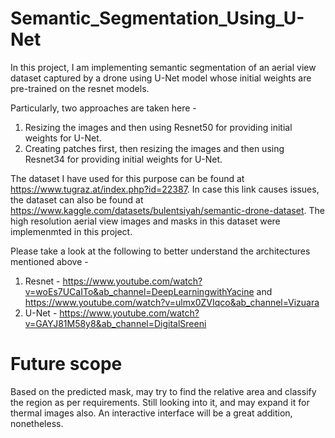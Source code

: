 # Semantic_Segmentation_Using_U-Net

In this project, I am implementing semantic segmentation of an aerial view dataset captured by a drone using U-Net model whose initial weights are pre-trained on the resnet models.

Particularly, two approaches are taken here - 
1. Resizing the images and then using Resnet50 for providing initial weights for U-Net.
2. Creating patches first, then resizing the images and then using Resnet34 for providing initial weights for U-Net.

The dataset I have used for this purpose can be found at https://www.tugraz.at/index.php?id=22387. In case this link causes issues, the dataset can also be found at https://www.kaggle.com/datasets/bulentsiyah/semantic-drone-dataset. The high resolution aerial view images and masks in this dataset were implemenmted in this project.

Please take a look at the following to better understand the architectures mentioned above - 

1. Resnet - https://www.youtube.com/watch?v=woEs7UCaITo&ab_channel=DeepLearningwithYacine and https://www.youtube.com/watch?v=ulmx0ZVIqco&ab_channel=Vizuara
2. U-Net - https://www.youtube.com/watch?v=GAYJ81M58y8&ab_channel=DigitalSreeni


# Future scope
Based on the predicted mask, may try to find the relative area and classify the region as per requirements. Still looking into it, and may expand it for thermal images also. An interactive interface will be a great addition, nonetheless.


